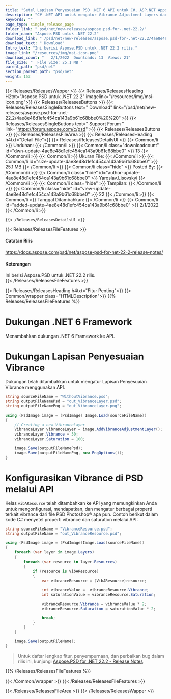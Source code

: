 ```yaml
---
title: "Setel Lapisan Penyesuaian PSD .NET 6 API untuk C#, ASP.NET Apps"
description: "C# .NET API untuk mengatur Vibrance Adjustment Layers dari gambar PSD & PNG, mengatur vibrance dan saturasi file Photoshop®, mendukung .NET 6 Framework."
keywords: ""
page_type: single_release_page
folder_link: " psd/net/new-releases/aspose.psd-for-.net-22.2/"
folder_name: "Aspose.PSD untuk .NET 22.2"
download_link: " /psd/net/new-releases/aspose.psd-for-.net-22.2/4ae8e48d1efc454ca143a9b61c68bbe0"
download_text: " Download"
Intro_text: "Ini berisi Aspose.PSD untuk .NET 22.2 rilis."
image_link: "/resources/img/msi-icon.png"
download_count: "   2/1/2022  Downloads: 13  Views: 21"
file_size: "  File Size: 25.1 MB "
parent_path: "psd/net"
section_parent_path: "psd/net"
weight: 153
---
```


{{< Releases/ReleasesWapper >}}
{{< Releases/ReleasesHeading H2txt="Aspose.PSD untuk .NET 22.2" imagelink="/resources/img/msi-icon.png">}}
{{< Releases/ReleasesButtons >}}
{{< Releases/ReleasesSingleButtons text=" Download" link="/psd/net/new-releases/aspose.psd-for-.net-22.2/4ae8e48d1efc454ca143a9b61c68bbe0%20%20" >}}
{{< Releases/ReleasesSingleButtons text=" Support Forum " link="https://forum.aspose.com/c/psd" >}}
{{< Releases/ReleasesButtons >}}
{{< Releases/ReleasesFileArea >}}
{{< Releases/ReleasesHeading h4txt="Detail File">}}
{{< Releases/ReleasesDetailsUl >}}
{{< Common/li >}} Unduhan: {{< /Common/li >}}
{{< Common/li class="downloadcount" id="dwn-update-4ae8e48d1efc454ca143a9b61c68bbe0" >}} 13 {{< /Common/li >}}
{{< Common/li >}} Ukuran File: {{< /Common/li >}}
{{< Common/li id="size-update-4ae8e48d1efc454ca143a9b61c68bbe0" >}} 25.1 MB {{< /Common/li >}}
{{< Common/li  class="hide" >}} Posted By: {{< /Common/li >}}
{{< Common/li class="hide" id="author-update-4ae8e48d1efc454ca143a9b61c68bbe0" >}} Yaroslav.Lisovskyi {{< /Common/li >}}
{{< Common/li class="hide" >}} Tampilan: {{< /Common/li >}}
{{< Common/li class="hide" id="view-update-4ae8e48d1efc454ca143a9b61c68bbe0" >}} 22 {{< /Common/li >}}
{{< Common/li >}} Tanggal Ditambahkan: {{< /Common/li >}}
{{< Common/li id="added-update-4ae8e48d1efc454ca143a9b61c68bbe0" >}} 2/1/2022 {{< /Common/li >}}

    {{< /Releases/ReleasesDetailsUl >}}

{{< Releases/ReleasesFileFeatures >}}
<h4>Catatan Rilis</h4><div> <a href="https://docs.aspose.com/psd/net/aspose-psd-for-net-22-2-release-notes/">https://docs.aspose.com/psd/net/aspose-psd-for-net-22-2-release-notes/</a></div><h4> Keterangan</h4><div class="HTMLDescription"> Ini berisi Aspose.PSD untuk .NET 22.2 rilis.</div>
{{< /Releases/ReleasesFileFeatures >}}

{{< Releases/ReleasesHeading h4txt="Fitur Penting">}}
{{< Common/wrapper class="HTMLDescription">}}
{{% Releases/ReleasesFileFeatures %}}

# Dukungan .NET 6 Framework

Menambahkan dukungan .NET 6 Framework ke API.

# Dukungan Lapisan Penyesuaian Vibrance

Dukungan telah ditambahkan untuk mengatur Lapisan Penyesuaian Vibrance menggunakan API.

```csharp
string sourceFileName = "WithoutVibrance.psd";
string outputFileNamePsd = "out_VibranceLayer.psd";
string outputFileNamePng = "out_VibranceLayer.png";

using (PsdImage image = (PsdImage) Image.Load(sourceFileName))
{
    // Creating a new VibranceLayer
    VibranceLayer vibranceLayer = image.AddVibranceAdjustmentLayer();
    vibranceLayer.Vibrance = 50;
    vibranceLayer.Saturation = 100;

    image.Save(outputFileNamePsd);
    image.Save(outputFileNamePng, new PngOptions());
}
```

# Konfigurasikan Vibrance di PSD melalui API

Kelas `vibAResource` telah ditambahkan ke API yang memungkinkan Anda untuk mengonfigurasi, mendapatkan, dan mengatur berbagai properti terkait vibrance dari file PSD Photoshop® apa pun. Contoh berikut dalam kode C# menyetel properti vibrance dan saturation melalui API:

```csharp
string sourceFileName = "VibranceResource.psd";
string outputFileName = "out_VibranceResource.psd";

using (PsdImage image = (PsdImage)Image.Load(sourceFileName))
{
    foreach (var layer in image.Layers)
    {
        foreach (var resource in layer.Resources)
        {
            if (resource is VibAResource)
            {
                var vibranceResource = (VibAResource)resource;

                int vibranceValue =  vibranceResource.Vibrance;
                int saturationValue = vibranceResource.Saturation;

                vibranceResource.Vibrance = vibranceValue * 2;
                vibranceResource.Saturation = saturationValue * 2;

                break;
            }
        }
    }

    image.Save(outputFileName);
}
```

> Untuk daftar lengkap fitur, penyempurnaan, dan perbaikan bug dalam rilis ini, kunjungi [Aspose.PSD for .NET 22.2 - Release Notes](https://docs.aspose.com/psd/net/aspose-psd-for-net-22-2-release-notes/).

{{% /Releases/ReleasesFileFeatures %}}

{{< /Common/wrapper >}}
{{< /Releases/ReleasesFileFeatures >}}

{{< /Releases/ReleasesFileArea >}}
{{< /Releases/ReleasesWapper >}}

